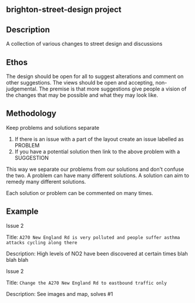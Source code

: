 brighton-street-design project
--
Description
---
A collection of various changes to street design and discussions

Ethos
--
The design should be open for all to suggest alterations and comment on other suggestions.  The views should be open and accepting, non-judgemental.  The premise is that more suggestions give people a vision of the changes that may be possible and what they may look like.

Methodology
--
Keep problems and solutions separate

1. If there is an issue with a part of the layout create an issue labelled as PROBLEM
2. If you have a potential solution then link to the above problem with a SUGGESTION

This way we separate our problems from our solutions and don't confuse the two.  A problem can have many different solutions.  A solution can aim to remedy many different solutions.

Each solution or problem can be commented on many times.

Example
--
Issue 2

Title: 
`A270 New England Rd is very polluted and people suffer asthma attacks cycling along there`

Description: High levels of NO2 have been discovered at certain times blah blah blah 

Issue 2

Title: 
`Change the A270 New England Rd to eastbound traffic only`

Description: See images and map, solves #1 
   
